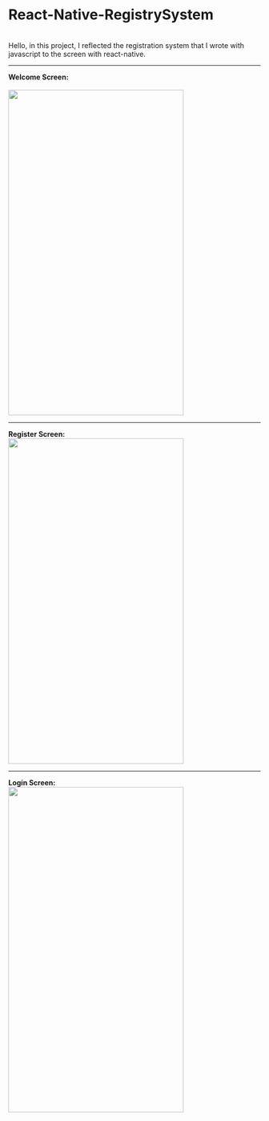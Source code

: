 # React-Native-RegistrySystem
<br>
Hello, in this project, I reflected the registration system that I wrote with javascript to the screen with react-native.
<hr>


<b>Welcome Screen:<br></b>
<br>
<img src="https://user-images.githubusercontent.com/99321522/216844646-5dc6148d-104b-4f60-9c9c-1a168bb9361b.png" width="350" height="650" />
<br>
<hr>
<b>Register Screen:<br></b>
<img src="https://user-images.githubusercontent.com/99321522/216844657-740c766b-02c1-4197-99e2-77bb73b69c25.png" width="350" height="650" />
<br>
<hr>
<b>Login Screen:<br></b>
<img src="https://user-images.githubusercontent.com/99321522/216844691-40c1e0ba-ab0c-49b4-9a40-88af519643fc.png" width="350" height="650" />
<br>

